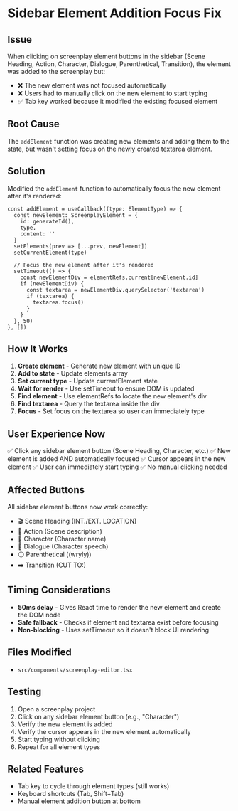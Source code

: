 # Sidebar Element Addition Focus Fix

## Issue
When clicking on screenplay element buttons in the sidebar (Scene Heading, Action, Character, Dialogue, Parenthetical, Transition), the element was added to the screenplay but:
- ❌ The new element was not focused automatically
- ❌ Users had to manually click on the new element to start typing
- ✅ Tab key worked because it modified the existing focused element

## Root Cause
The `addElement` function was creating new elements and adding them to the state, but wasn't setting focus on the newly created textarea element.

## Solution
Modified the `addElement` function to automatically focus the new element after it's rendered:

```tsx
const addElement = useCallback((type: ElementType) => {
  const newElement: ScreenplayElement = {
    id: generateId(),
    type,
    content: ''
  }
  setElements(prev => [...prev, newElement])
  setCurrentElement(type)
  
  // Focus the new element after it's rendered
  setTimeout(() => {
    const newElementDiv = elementRefs.current[newElement.id]
    if (newElementDiv) {
      const textarea = newElementDiv.querySelector('textarea')
      if (textarea) {
        textarea.focus()
      }
    }
  }, 50)
}, [])
```

## How It Works
1. **Create element** - Generate new element with unique ID
2. **Add to state** - Update elements array
3. **Set current type** - Update currentElement state
4. **Wait for render** - Use setTimeout to ensure DOM is updated
5. **Find element** - Use elementRefs to locate the new element's div
6. **Find textarea** - Query the textarea inside the div
7. **Focus** - Set focus on the textarea so user can immediately type

## User Experience Now
✅ Click any sidebar element button (Scene Heading, Character, etc.)
✅ New element is added AND automatically focused
✅ Cursor appears in the new element
✅ User can immediately start typing
✅ No manual clicking needed

## Affected Buttons
All sidebar element buttons now work correctly:
- 🎬 Scene Heading (INT./EXT. LOCATION)
- 📝 Action (Scene description)
- 👤 Character (Character name)
- 💬 Dialogue (Character speech)
- ⚪ Parenthetical ((wryly))
- ➡️ Transition (CUT TO:)

## Timing Considerations
- **50ms delay** - Gives React time to render the new element and create the DOM node
- **Safe fallback** - Checks if element and textarea exist before focusing
- **Non-blocking** - Uses setTimeout so it doesn't block UI rendering

## Files Modified
- `src/components/screenplay-editor.tsx`

## Testing
1. Open a screenplay project
2. Click on any sidebar element button (e.g., "Character")
3. Verify the new element is added
4. Verify the cursor appears in the new element automatically
5. Start typing without clicking
6. Repeat for all element types

## Related Features
- Tab key to cycle through element types (still works)
- Keyboard shortcuts (Tab, Shift+Tab)
- Manual element addition button at bottom
